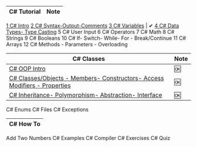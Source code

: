 

 
| C# Tutorial | Note
| -- | --
[1 C# Intro](./cs-w3-01-intro.md)
[2 C# Syntax-Output-Comments](./cs-w3-02-syntax.md)
[3 C# Variables](./cs-w3-03-variables.md) | ✔ 
[4 C# Data Types- Type Casting](./cs-w3-04-dataTypes.md)
5 C# User Input
6 C# Operators
7 C# Math
8 C# Strings
9 C# Booleans
10 C# If- Switch- While- For - Break/Continue
11 C# Arrays
12 C# Methods - Parameters - Overloading


| C# Classes | Note
| -- | -- 
[C# OOP Intro](./cs-w3-01-intro.md) | 🆗
[C# Classes/Objects - Members- Constructors- Access Modifiers - Properties](./cs-w3-oop-02-class.md) | 🆗
[C# Inheritance- Polymorphism- Abstraction- Interface](./cs-w3-oop-03-inheritance.md) | 🆗
C# Enums
C# Files
C# Exceptions

| C# How To
| --
Add Two Numbers
C# Examples
C# Compiler
C# Exercises
C# Quiz

